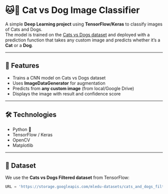 # 🐱🐶 Cat vs Dog Image Classifier

A simple **Deep Learning project** using **TensorFlow/Keras** to classify images of Cats and Dogs.  
The model is trained on the [Cats vs Dogs dataset](https://storage.googleapis.com/mledu-datasets/cats_and_dogs_filtered.zip) and deployed with a prediction function that takes any custom image and predicts whether it’s a **Cat** or a **Dog**.

---

## 🚀 Features
- Trains a CNN model on Cats vs Dogs dataset  
- Uses **ImageDataGenerator** for augmentation  
- Predicts from **any custom image** (from local/Google Drive)  
- Displays the image with result and confidence score  

---

## 🛠️ Technologies
- Python 🐍  
- TensorFlow / Keras  
- OpenCV  
- Matplotlib  

---

## 📂 Dataset
We use the **Cats vs Dogs Filtered dataset** from TensorFlow:  

```python
URL = 'https://storage.googleapis.com/mledu-datasets/cats_and_dogs_filtered.zip'
